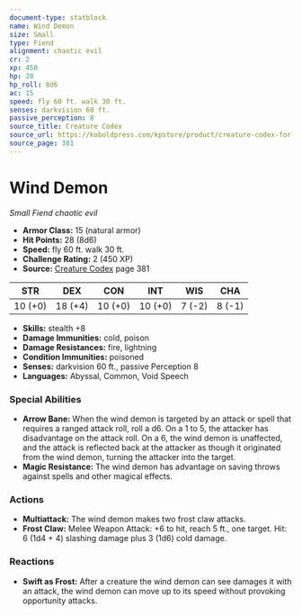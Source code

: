 ```yaml
---
document-type: statblock
name: Wind Demon
size: Small
type: Fiend
alignment: chaotic evil
cr: 2
xp: 450
hp: 28
hp_roll: 8d6
ac: 15
speed: fly 60 ft. walk 30 ft.
senses: darkvision 60 ft. 
passive_perception: 8
source_title: Creature Codex
source_url: https://koboldpress.com/kpstore/product/creature-codex-for-5th-edition-dnd
source_page: 381
---
```


# Wind Demon

*Small* *Fiend* *chaotic evil*

- **Armor Class:** 15 (natural armor)
- **Hit Points:** 28 (8d6)
- **Speed:** fly 60 ft. walk 30 ft.
- **Challenge Rating:** 2 (450 XP)
- **Source:** [Creature Codex](https://koboldpress.com/kpstore/product/creature-codex-for-5th-edition-dnd) page 381

| STR | DEX | CON | INT | WIS | CHA |
| --- | --- | --- | --- | --- | --- |
| 10 (+0) | 18 (+4) | 10 (+0) | 10 (+0) | 7 (-2) | 8 (-1) |

- **Skills:** stealth +8
- **Damage Immunities:** cold, poison
- **Damage Resistances:** fire, lightning
- **Condition Immunities:** poisoned
- **Senses:** darkvision 60 ft., passive Perception 8
- **Languages:** Abyssal, Common, Void Speech

### Special Abilities

- **Arrow Bane:** When the wind demon is targeted by an attack or spell that requires a ranged attack roll, roll a d6. On a 1 to 5, the attacker has disadvantage on the attack roll. On a 6, the wind demon is unaffected, and the attack is reflected back at the attacker as though it originated from the wind demon, turning the attacker into the target.
- **Magic Resistance:** The wind demon has advantage on saving throws against spells and other magical effects.

### Actions

- **Multiattack:** The wind demon makes two frost claw attacks.
- **Frost Claw:** Melee Weapon Attack: +6 to hit, reach 5 ft., one target. Hit: 6 (1d4 + 4) slashing damage plus 3 (1d6) cold damage.

### Reactions

- **Swift as Frost:** After a creature the wind demon can see damages it with an attack, the wind demon can move up to its speed without provoking opportunity attacks.
